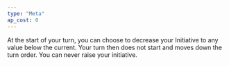 ```yaml
---
type: "Meta"
ap_cost: 0
---
```


At the start of your turn, you can choose to decrease your Initiative to any value below the current. Your turn then does not start and moves down the turn order. You can never raise your initiative. 